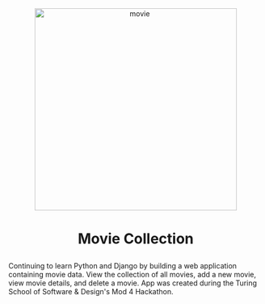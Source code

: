 <div id="header" align="center">
  <img src="https://e1.pxfuel.com/desktop-wallpaper/821/506/desktop-wallpaper-movies-generic-film-home-theater-backdrops-backgrounds-generic.jpg" alt="movie" width="400" height="auto">
</div>

# <p align="center">Movie Collection</p>
Continuing to learn Python and Django by building a web application containing movie data. View the collection of all movies, add a new movie, view movie details, and delete a movie. App was created during the Turing School of Software & Design's Mod 4 Hackathon.